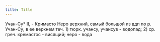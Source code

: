 ```yaml
---
title: Title
---
```


Учан-Су* II, - Кримасто Неро верхний, самый большой из вдп по р. Учан-Су; в ее
верхнем теч. 1) тюрк. учансу, учансув - водопад; 2) ср. греч. кремастос -
висящий; неро - вода
